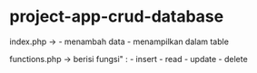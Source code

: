 # project-app-crud-database

index.php -> - menambah data
             - menampilkan dalam table

functions.php -> berisi fungsi" : - insert
                                  - read
                                  - update
                                  - delete
